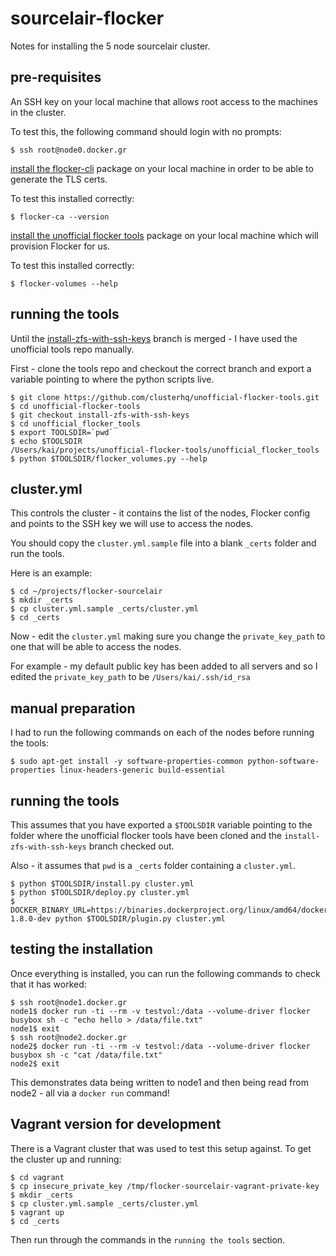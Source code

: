 sourcelair-flocker
==================

Notes for installing the 5 node sourcelair cluster.

## pre-requisites

An SSH key on your local machine that allows root access to the machines in the cluster.

To test this, the following command should login with no prompts:

```
$ ssh root@node0.docker.gr
```

[install the flocker-cli](https://docs.clusterhq.com/en/0.3.2/indepth/installation.html#installing-flocker-cli) package on your local machine in order to be able to generate the TLS certs.

To test this installed correctly:

```
$ flocker-ca --version
```

[install the unofficial flocker tools](https://docs.clusterhq.com/en/1.0.1/labs/installer.html) package on your local machine which will provision Flocker for us.

To test this installed correctly:

```
$ flocker-volumes --help
```

## running the tools
Until the [install-zfs-with-ssh-keys](https://github.com/ClusterHQ/unofficial-flocker-tools/tree/install-zfs-with-ssh-keys) branch is merged - I have used the unofficial tools repo manually.

First - clone the tools repo and checkout the correct branch and export a variable pointing to where the python scripts live.

```
$ git clone https://github.com/clusterhq/unofficial-flocker-tools.git
$ cd unofficial-flocker-tools
$ git checkout install-zfs-with-ssh-keys
$ cd unofficial_flocker_tools
$ export TOOLSDIR=`pwd`
$ echo $TOOLSDIR
/Users/kai/projects/unofficial-flocker-tools/unofficial_flocker_tools
$ python $TOOLSDIR/flocker_volumes.py --help
```

## cluster.yml

This controls the cluster - it contains the list of the nodes, Flocker config and points to the SSH key we will use to access the nodes.

You should copy the `cluster.yml.sample` file into a blank `_certs` folder and run the tools.

Here is an example:

```
$ cd ~/projects/flocker-sourcelair
$ mkdir _certs
$ cp cluster.yml.sample _certs/cluster.yml
$ cd _certs
```

Now - edit the `cluster.yml` making sure you change the `private_key_path` to one that will be able to access the nodes.

For example - my default public key has been added to all servers and so I edited the `private_key_path` to be `/Users/kai/.ssh/id_rsa`

## manual preparation

I had to run the following commands on each of the nodes before running the tools:

```
$ sudo apt-get install -y software-properties-common python-software-properties linux-headers-generic build-essential
```

## running the tools

This assumes that you have exported a `$TOOLSDIR` variable pointing to the folder where the unofficial flocker tools have been cloned and the `install-zfs-with-ssh-keys` branch checked out.

Also - it assumes that `pwd` is a `_certs` folder containing a `cluster.yml`.

```
$ python $TOOLSDIR/install.py cluster.yml
$ python $TOOLSDIR/deploy.py cluster.yml
$ DOCKER_BINARY_URL=https://binaries.dockerproject.org/linux/amd64/docker-1.8.0-dev python $TOOLSDIR/plugin.py cluster.yml
```

## testing the installation

Once everything is installed, you can run the following commands to check that it has worked:

```
$ ssh root@node1.docker.gr
node1$ docker run -ti --rm -v testvol:/data --volume-driver flocker busybox sh -c "echo hello > /data/file.txt"
node1$ exit
$ ssh root@node2.docker.gr
node2$ docker run -ti --rm -v testvol:/data --volume-driver flocker busybox sh -c "cat /data/file.txt"
node2$ exit
```

This demonstrates data being written to node1 and then being read from node2 - all via a `docker run` command!

## Vagrant version for development

There is a Vagrant cluster that was used to test this setup against.  To get the cluster up and running:

```
$ cd vagrant
$ cp insecure_private_key /tmp/flocker-sourcelair-vagrant-private-key
$ mkdir _certs
$ cp cluster.yml.sample _certs/cluster.yml
$ vagrant up
$ cd _certs
```

Then run through the commands in the `running the tools` section.